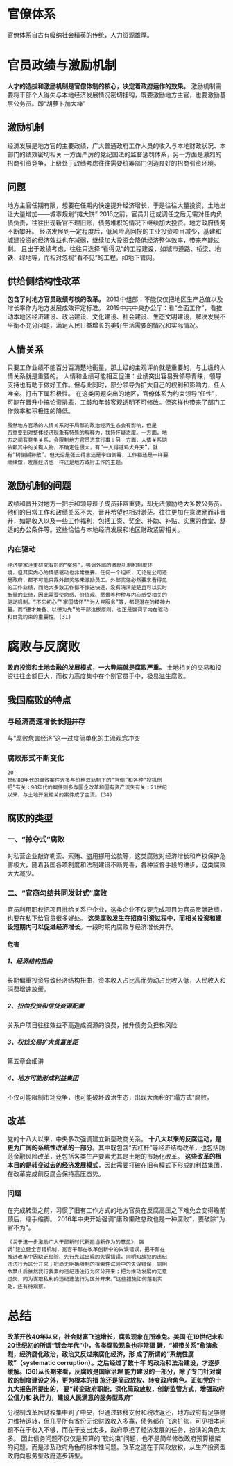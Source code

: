 # 官僚体系
官僚体系自古有吸纳社会精英的传统，人力资源雄厚。
# 官员政绩与激励机制
**人才的选拔和激励机制是官僚体制的核心，决定着政府运作的效果。**
激励机制需要将干部个人得失与本地经济发展情况密切挂钩，既要激励地方主官，也要激励基层公务员。即“胡萝卜加大棒”
## 激励机制
经济发展是地方官的主要政绩，广大普通政府工作人员的收入与本地财政状况、本部门的绩效密切相关
一方面严厉的党纪国法的监督惩罚体系，另一方面是激烈的招商引资竞争，上级处于政绩考虑往往需要统筹部门创造良好的招商引资环境。
## 问题
地方主官任期有限，想要在任期内快速提升经济增长，于是往往大量投资，土地出让大量增加——城市规划“摊大饼”
2016之前，官员升迁或调任之后无需对任内负债负责，往往出现新官不理旧账，债务堆积的情况下继续加大投资。地方政府债务不断攀升。
经济发展到一定程度后，低风险高回报的工业投资项目减少，基建和城建投资的经济效益也在减弱，继续加大投资会降低经济整体效率，带来产能过剩。
且出于政绩考虑，往往只选择“看得见”的工程建设，如城市道路、桥梁、地铁、绿地等，而相对忽视“看不见”的工程，如地下管网。
## 供给侧结构性改革
**包含了对地方官员政绩考核的改革。**
2013中组部：不能仅仅把地区生产总值以及增长率作为地方发展成效评定标准。
2019中共中央办公厅：看“全面工作”，看推动本地区经济建设、政治建设、文化建设、社会建设、生态文明建设，解决发展不平衡不充分问题，满足人民日益增长的美好生活需要的情况和实际情况。
## 人情关系
只要工作业绩不能百分百清楚地衡量，那上级的主观评价就是重要的，与上级的人情关系就是重要的。
人情和业绩可能相互促进：业绩突出容易受领导青睐，领导支持也有助于做好工作。但与此同时，部分领导为扩大自己的权利和影响力，任人唯亲。打击下属积极性。
在这类问题突出的地区，官僚体系为约束领导“任性”，可能在晋升中搞论资排辈，工龄和年龄客观透明不可修改。但这样也带来了部门工作效率和积极性的降低。
```
虽然地方官场的人情关系对于局部的政治经济生态会有影响，但是
否重要到对整体经济现象有特殊的解释力，我持怀疑态度。一方面，地
方之间有竞争关系，会限制地方官员恣意行事；另一方面，人情关系网
依赖其中的关键人物，不确定性很大，有“一人得道鸡犬升天”，就
有“树倒猢狲散”。但无论是张三得志还是李四倒霉，工作都还是一样要
继续做，发展经济也一样还是地方政府工作的主题。
```
## 激励机制的问题
政绩和晋升对地方一把手和领导班子成员非常重要，却无法激励绝大多数公务员。他们的日常工作和政绩关系不大，晋升希望也相对渺茫。往往更加在意激励而非晋升，如是收入以及一些工作福利，包括工资、奖金、补助、补贴、实惠的食堂、舒适的办公条件等。这些恰恰与本地经济发展和地区财政紧密相关。
### 内在驱动
```
经济学家注重研究有形的“奖惩”，强调外部的激励机制和制度环
境，但其实内心的情感驱动也非常重要。任何一个组织，无论是公司还
是政府，都不可能只靠外部奖惩来激励员工。外部奖惩必然要求看得见
的工作业绩，而绝大多数工作都不像送快递，没有清清楚楚且可以实时
衡量的业绩，因此需要使命感、价值观、愿景等种种与内心感受相关的
驱动机制。“不忘初心”“家国情怀”“为人民服务”等，都是潜在的精神力
量。而“德才兼备、以德为先”的干部选拔原则，也正是强调了内在驱动
和自我约束的重要性。(31)
```
# 腐败与反腐败
**政府投资和土地金融的发展模式，一大弊端就是腐败严重。**
土地相关的交易和投资往往金额巨大，而权力高度集中在个别官员手中，极易滋生腐败。
## 我国腐败的特点
### 与经济高速增长长期并存
与“腐败危害经济”这一过度简单化的主流观念冲突
### 腐败形式不断变化
```
20
世纪80年代的腐败案件大多与价格双轨制下的“官倒”和各种“投机倒
把”有关；90年代的案件则多与国企改革和国有资产流失有关；21世纪
以来，与土地开发相关的案件成了主流。(34)
```

## 腐败的类型
### 一、“掠夺式”腐败
对私营企业敲诈勒索、索贿、盗用挪用公款等，这类腐败对经济增长和产权保护危害极大，随着我国各项制度和法制建设不断完善，各种监督手段的进步，这类腐败大大减少。
### 二、“官商勾结共同发财式”腐败
官员利用职权把项目批给关系户企业，这类企业不仅要完成项目为官员贡献政绩，也要在私下给官员很多好处。
**这类腐败发生在招商引资过程中，而相关投资和建设短期内可以促进经济增长**。一段时期内腐败与经济增长并存。
#### 危害
##### 1、经济结构扭曲
长期偏重投资导致经济结构扭曲，资本收入占比高而劳动占比收入低，人民收入和消费增速放缓。
##### 2、扭曲投资和信贷资源配置
关系户项目往往效益不高造成资源的浪费，推升债务负担和风险
##### 3、权钱交易扩大贫富差距
第五章会细讲
##### 4、地方可能形成利益集团
不仅可能限制市场竞争，也可能破坏政治生态，出现大面积的“塌方式”腐败。
## 改革
党的十八大以来，中央多次强调建立新型政商关系。
**十八大以来的反腐运动，是更为广阔的系统性改革的一部分**。其中既包含“去杠杆”等经济结构改革，也包括防范金融风险改革，还包括各类生产要素尤其是土地的市场化改革。
**这些改革的根本目的是转变过去的经济发展模式**，因此需要打破在旧有模式下形成的利益集团，在改革完成前反腐会保持高压态势。
### 问题
在完成转型之前，习惯了旧有工作方式的地方官员在反腐高压之下难免会变得瞻前顾后，缩手缩脚。
2016年中央开始强调“庸政懒政怠政也是一种腐败”，要破除“为官不为”。
```
《关于进一步激励广大干部新时代新担当新作为的意见》，强
调“建立健全容错机制，宽容干部在改革创新中的失误错误，把干部在
推进改革中因缺乏经验、先行先试出现的失误错误，同明知故犯的违纪
违法行为区分开来；把尚无明确限制的探索性试验中的失误错误，同明
令禁止后依然我行我素的违纪违法行为区分开来；把为推动发展的无意
过失，同为谋取私利的违纪违法行为区分开来。”这些措施如何落到实
处，还有待观察。
```

# 总结
**改革开放40年以来，社会财富飞速增长，腐败现象在所难免。美国
在19世纪末和20世纪初的所谓“镀金年代”中，各类腐败现象也非常猖
獗，“裙带关系”愈演愈烈，经济腐化政治，政治又反过来腐化经济，形
成了所谓的“系统性腐败”（systematic corruption）。之后经过了数十年
的政治和法治建设，才逐步缓解。(36)从长期来看，反腐败是国家治理
能力建设的一部分，除了专门针对腐败的制度建设之外，更为根本的措
施还是简政放权、转变政府角色。正如党的十九大报告所提出的，
要“转变政府职能，深化简政放权，创新监管方式，增强政府公信力和
执行力，建设人民满意的服务型政府”**

分税制改革后财权集中到了中央，但通过转移支付和税收返还，地方政府有足够财力维持运转，但几乎所有省份无论财政收入多寡，债务都在飞速扩张，可见根本问题不在于收入不够，而在于支出太多，政府承担了经济发展的任务，扮演的角色太多。
因此债务问题不仅仅是预算的“软约束”问题，也不是简单修改政府预算框架的问题，而是涉及政府角色的根本性问题。改革之道在于简政放权，从生产投资型政府向服务型政府逐步转型。